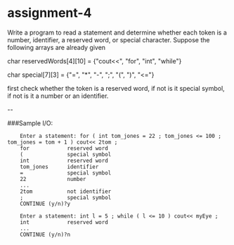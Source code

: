 # assignment-4

Write a program to read a statement and determine whether each token is a number, identifier, a reserved word, or special character. Suppose the following arrays are already given

char reservedWords[4][10] = {"cout<<", "for", "int", "while"}

char special[7][3] = {"=", "*", "-", ";", "(", ")", "<="}

first check whether the token is a reserved word, if not is it special symbol, if not is it a number or an identifier.

--

###Sample I/O:

        Enter a statement: for ( int tom_jones = 22 ; tom_jones <= 100 ; tom_jones = tom + 1 ) cout<< 2tom ;
        for            reserved word
        (              special symbol
        int            reserved word
        tom_jones      identifier
        =              special symbol
        22             number
        ...
        2tom           not identifier
        ;              special symbol
        CONTINUE (y/n)?y
        
        Enter a statement: int l = 5 ; while ( l <= 10 ) cout<< myEye ;
        int            reserved word
        ...
        CONTINUE (y/n)?n
